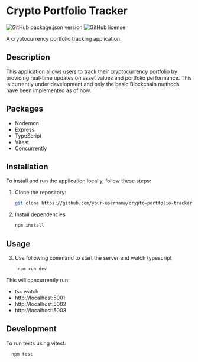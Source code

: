 # Crypto Portfolio Tracker

![GitHub package.json version](https://img.shields.io/github/package-json/v/nathaliejanep/crypto-portfolio-tracker)
![GitHub license](https://img.shields.io/github/license/nathaliejanep/crypto-portfolio-tracker)

A cryptocurrency portfolio tracking application.

## Description

This application allows users to track their cryptocurrency portfolio by providing real-time updates on asset values and portfolio performance. This is currently under development and only the basic Blockchain methods have been implemented as of now.

## Packages
- Nodemon
- Express
- TypeScript
- Vitest
- Concurrently

## Installation

To install and run the application locally, follow these steps:

1. Clone the repository:

   ```bash
   git clone https://github.com/your-username/crypto-portfolio-tracker.git

2. Install dependencies
   ```bash
   npm install

## Usage

3. Use following command to start the server and watch typescript
   ```bash
    npm run dev

This will concurrently run:
- tsc watch 
- http://localhost:5001
- http://localhost:5002
- http://localhost:5003

## Development
To run tests using vitest:
  ```bash
    npm test
